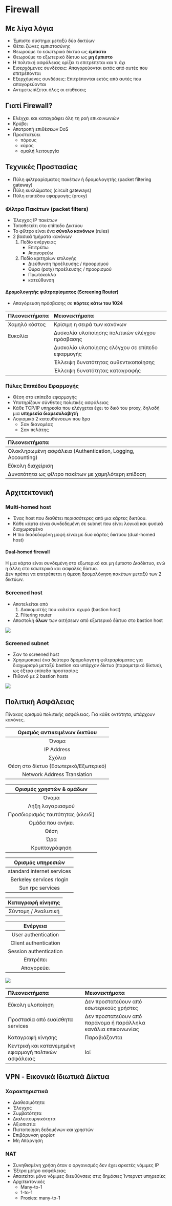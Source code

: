 # Firewall

## Με λίγα λόγια
- Έμπιστο σύστημα μεταξύ δύο δικτύων
- Θέτει ζώνες εμπιστοσύνης
- Θεωρούμε το εσωτερικό δίκτυο ως **έμπιστο**
- Θεωρούμε το εξωτερικό δίκτυο ως **μη έμπιστο**
- Η πολιτική ασφάλειας ορίζει τι επιτρέπεται και τι όχι
- Εισερχόμενες συνδέσεις: Απαγορεύονται εκτός από αυτές που επιτρέπονται
- Εξερχόμενες συνδέσεις: Επιτρέπονται εκτός από αυτές που απαγορεύονται
- Αντιμετωπίζεται όλες οι επιθέσεις

## Γιατί Firewall?

- Ελέγχει και καταγράφει όλη τη ροή επικοινωνιών
- Κρύβει
- Αποτροπή επιθέσεων DoS
- Προστατεύει 
  - πόρους
  - κύρος
  - ομαλή λειτουργία

## Τεχνικές Προστασίας

- Πύλη φιλτραρίσματος πακέτων ή δρομολογητής (packet filtering gateway)
- Πύλη κυκλώματος (circuit gateways)
- Πύλη επιπέδου εφαρμογής (proxy)

### Φίλτρα Πακέτων (packet filters)

- Έλεγχος IP πακέτων
- Τοποθετείτι στο επίπεδο Δικτύου
- Το φίλτρο είναι ένα **σύνολο κανόνων** (rules)
- 2 βασικά τμήματα κανόνων
    1. Πεδίο ενέργειας
        - Επιτρέπω
        - Απαγορεύω
    2. Πεδίο κριτηρίων επιλογής
       - Διεύθυνση προέλευσης / προορισμού
       - Θύρα (poty) προέλευσης / προορισμού
       - Πρωτόκολλο
       - κατεύθυνση

#### Δρομολογητής φιλτραρίσματος (Screening Router)

- Απαγόρευση πρόσβασης σε **πόρτες κάτω του 1024**

| Πλεονεκτήματα | Μειονεκτήματα |
| :-- | :-- |
| Χαμηλό κόστος | Κρίσιμη η σειρά των κανόνων |
| Ευκολία | Δυσκολία υλοποίησης πολιτικών ελέγχου πρόσβασης |
| | Δυσκολία υλοποίησης ελέγχου σε επίπεδο εφαρμογής |
| | Έλλειψη δυνατότητας αυθεντικοποίησης |
| | Έλλειψη δυνατότητας καταγραφής |

### Πύλες Επιπέδου Εφαρμογής

- Θέση στο επίπεδο εφαρμογής
- Υποτηρίζουν σύνθετες πολιτικές ασφάλειας
- Κάθε TCP/IP υπηρεσία που ελέγχεται έχει το δικό του proxy, δηλαδή μια **υπηρεσία διαμεσολαβητή**
- Λογισμικό 2 κατευθύνσεων που δρα
  - Σαν διανομέας
  - Σαν πελάτης

| Πλεονεκτήματα |
| :-- |
| Ολοκληρωμένη ασφάλεια (Authentication, Logging, Accounting) |
| Εύκολη διαχείριση |
| Δυνατότητα ως φίλτρο πακέτων με χαμηλότερη επίδοση |


## Αρχιτεκτονική

### Multi-homed host

- Ένας host που διαθέτει περισσότερες από μια κάρτες δικτύου.
- Κάθε κάρτα είναι συνδεδεμένη σε subnet που είναι λογικά και φυσικά διαχωρισμένο
- Η πιο διαδεδομένη μοφή είναι με δυο κάρτες δικτύου (dual-homed host)

#### Dual-homed firewall


Η μια κάρτα είναι συνδεμένη στο εξωτερικό και μη έμπιστο Διαδίκτυο, ενώ η άλλη στο εσωτερικό και ασφαλές δίκτυο.  
Δεν πρέπει να επιτρέπεται η άμεση δρομολόγηση πακέτων μεταξύ των 2 δικτύων.

### Screened host

- Αποτελείται από
  1. Διακομιστής που καλείται οχυρό (bastion host)
  2. Filtering router
- Αποστολή **όλων** των αιτήσεων από εξωτερικό δίκτυο στο bastion host

<img src="images/screened_host.jpg"/>

### Screened subnet

- Σαν το screened host 
- Χρησιμοποιεί ένα δεύτερο δρομολογητή φιλτραρίσματος για διαχωρισμό μεταξύ bastion και υπάρχον δίκτυο (παραμετρικό δίκτυο), ως έξτρα επίπεδο προστασίας
- Πιθανό με 2 bastion hosts

<img src="images/screened_subnet.jpg"/>


## Πολιτική Ασφάλειας

Πίνακας ορισμού πολιτικής ασφάλειας. Για κάθε οντότητα, υπάρχουν κανόνες.

| Ορισμός αντικειμένων δικτύου | 
| :--: |
| Όνομα |
| IP Address |
| Σχόλια |
| Θέση στο δίκτυο (Εσωτερικό/Εξωτερικό) |
| Network Address Translation |


| Ορισμός χρηστών & ομάδων | 
| :--: |
| Όνομα |
| Λήξη λογαριασμού |
| Προσδιορισμός ταυτότητας (κλειδί) |
| Ομάδα που ανήκει |
| Θέση |
| Ώρα |
| Κρυπτογράφηση |

| Ορισμός υπηρεσιών | 
| :--: |
| standard internet services |
| Berkeley services rlogin |
| Sun rpc services |

| Καταγραφή κίνησης | 
| :--: |
| Σύντομη / Αναλυτική |


| Ενέργεια | 
| :--: |
| User authentication |
| Client authentication |
| Session authentication |
| Επιτρέπει |
| Απαγορεύει |

<img src="images/security_policy.jpg"/>

| Πλεονεκτήματα | Μειονεκτήματα |
| :-- | :-- |
| Εύκολη υλοποίηση | Δεν προστατεύουν από εσωτερικούς χρήστες |
| Προστασία από ευαίσθητα services | Δεν προστατεύουν από παράνομα ή παράλληλα κανάλια επικοινωνίας |
| Καταγραφή κίνησης | Παραβιάζονται |
| Κεντρική και κατανεμημένη εφαρμογή πολτικών ασφάλειας | Ιοί |


## VPN - Εικονικά Ιδιωτικά Δίκτυα

### Χαρακτηριστικά

- Διαθεσιμότητα
- Έλεγχος
- Συμβατότητα
- Διαλειτουργικότητα
- Αξιοπιστία
- Πιστοποίηση δεδομένων και χρηστών
- Επιβάρυνση φορίοτ
- Μη Απάρνηση

### NAT

- Συνηθισμένη χρήση όταν ο οργανισμός δεν έχει αρκετές νόμιμες IP
- Έξτρα μέτρο ασφάλειας 
- Απαιτείται μόνο νόμιμες διευθύνσεις στις δημόσιες Ίντερνετ υπηρεσίες
- Αρχιτεκτονικές
  - Many-to-1
  - 1-to-1
  - Proxies: many-to-1